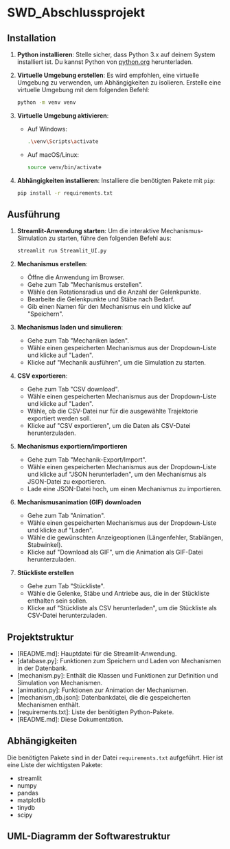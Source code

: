# SWD_Abschlussprojekt

## Installation

1. **Python installieren**: Stelle sicher, dass Python 3.x auf deinem System installiert ist. Du kannst Python von [python.org](https://www.python.org/downloads/) herunterladen.

2. **Virtuelle Umgebung erstellen**: Es wird empfohlen, eine virtuelle Umgebung zu verwenden, um Abhängigkeiten zu isolieren. Erstelle eine virtuelle Umgebung mit dem folgenden Befehl:

   ```bash
   python -m venv venv
   ```

3. **Virtuelle Umgebung aktivieren**:

   - Auf Windows:
     ```bash
     .\venv\Scripts\activate
     ```
   - Auf macOS/Linux:
     ```bash
     source venv/bin/activate
     ```

4. **Abhängigkeiten installieren**: Installiere die benötigten Pakete mit `pip`:
   ```bash
   pip install -r requirements.txt
   ```

## Ausführung

1. **Streamlit-Anwendung starten**: Um die interaktive Mechanismus-Simulation zu starten, führe den folgenden Befehl aus:

   ```bash
   streamlit run Streamlit_UI.py
   ```

2. **Mechanismus erstellen**:

   - Öffne die Anwendung im Browser.
   - Gehe zum Tab "Mechanismus erstellen".
   - Wähle den Rotationsradius und die Anzahl der Gelenkpunkte.
   - Bearbeite die Gelenkpunkte und Stäbe nach Bedarf.
   - Gib einen Namen für den Mechanismus ein und klicke auf "Speichern".

3. **Mechanismus laden und simulieren**:
   - Gehe zum Tab "Mechaniken laden".
   - Wähle einen gespeicherten Mechanismus aus der Dropdown-Liste und klicke auf "Laden".
   - Klicke auf "Mechanik ausführen", um die Simulation zu starten.

4. **CSV exportieren**:
   - Gehe zum Tab "CSV download".
   - Wähle einen gespeicherten Mechanismus aus der Dropdown-Liste und klicke auf "Laden".
   - Wähle, ob die CSV-Datei nur für die ausgewählte Trajektorie exportiert werden soll.
   - Klicke auf "CSV exportieren", um die Daten als CSV-Datei herunterzuladen.

5. **Mechanismus exportiern/importieren** 
   - Gehe zum Tab "Mechanik-Export/Import".
   - Wähle einen gespeicherten Mechanismus aus der Dropdown-Liste und klicke auf "JSON herunterladen", um den  Mechanismus als JSON-Datei zu exportieren.
   - Lade eine JSON-Datei hoch, um einen Mechanismus zu importieren.

6. **Mechanismusanimation (GIF) downloaden**
   - Gehe zum Tab "Animation".
   - Wähle einen gespeicherten Mechanismus aus der Dropdown-Liste und klicke auf "Laden".
   - Wähle die gewünschten Anzeigeoptionen (Längenfehler, Stablängen, Stabwinkel).
   - Klicke auf "Download als GIF", um die Animation als GIF-Datei herunterzuladen.

7. **Stückliste erstellen**
   - Gehe zum Tab "Stückliste".
   - Wähle die Gelenke, Stäbe und Antriebe aus, die in der Stückliste enthalten sein sollen.
   - Klicke auf "Stückliste als CSV herunterladen", um die Stückliste als CSV-Datei herunterzuladen.

## Projektstruktur
- [README.md]: Hauptdatei für die Streamlit-Anwendung.
- [database.py]: Funktionen zum Speichern und Laden von Mechanismen in der Datenbank.
- [mechanism.py]: Enthält die Klassen und Funktionen zur Definition und Simulation von Mechanismen.
- [animation.py]: Funktionen zur Animation der Mechanismen.
- [mechanism_db.json]: Datenbankdatei, die die gespeicherten Mechanismen enthält.
- [requirements.txt]: Liste der benötigten Python-Pakete.
- [README.md]: Diese Dokumentation.

## Abhängigkeiten

Die benötigten Pakete sind in der Datei `requirements.txt` aufgeführt. Hier ist eine Liste der wichtigsten Pakete:
- streamlit
- numpy
- pandas
- matplotlib
- tinydb
- scipy

## UML-Diagramm der Softwarestruktur

